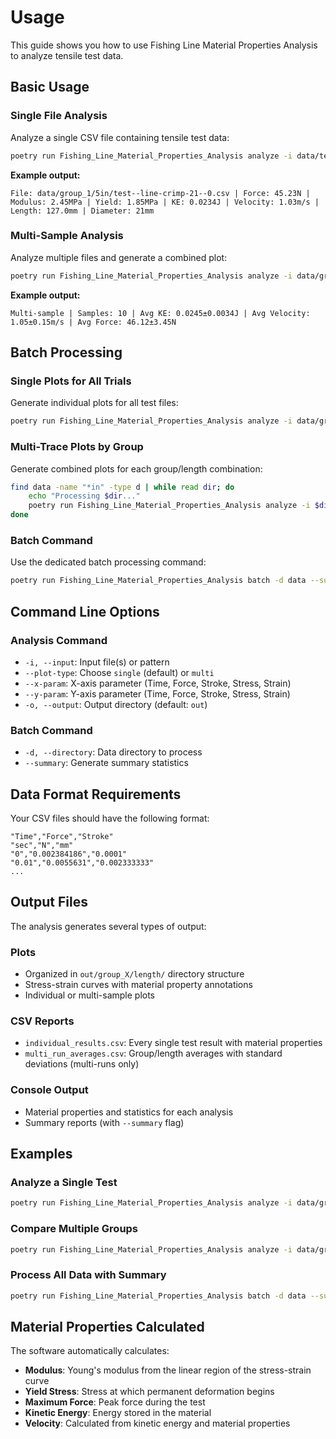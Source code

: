 # Usage

This guide shows you how to use Fishing Line Material Properties Analysis to analyze tensile test data.

## Basic Usage

### Single File Analysis

Analyze a single CSV file containing tensile test data:

```bash
poetry run Fishing_Line_Material_Properties_Analysis analyze -i data/test.csv
```

**Example output:**

```
File: data/group_1/5in/test--line-crimp-21--0.csv | Force: 45.23N | Modulus: 2.45MPa | Yield: 1.85MPa | KE: 0.0234J | Velocity: 1.03m/s | Length: 127.0mm | Diameter: 21mm
```

### Multi-Sample Analysis

Analyze multiple files and generate a combined plot:

```bash
poetry run Fishing_Line_Material_Properties_Analysis analyze -i data/group_1/5in/*.csv --plot-type multi
```

**Example output:**

```
Multi-sample | Samples: 10 | Avg KE: 0.0245±0.0034J | Avg Velocity: 1.05±0.15m/s | Avg Force: 46.12±3.45N
```

## Batch Processing

### Single Plots for All Trials

Generate individual plots for all test files:

```bash
poetry run Fishing_Line_Material_Properties_Analysis analyze -i data/group_*/*in/test--line-crimp-*
```

### Multi-Trace Plots by Group

Generate combined plots for each group/length combination:

```bash
find data -name "*in" -type d | while read dir; do
    echo "Processing $dir..."
    poetry run Fishing_Line_Material_Properties_Analysis analyze -i $dir/test--line-crimp-* --plot-type multi
done
```

### Batch Command

Use the dedicated batch processing command:

```bash
poetry run Fishing_Line_Material_Properties_Analysis batch -d data --summary
```

## Command Line Options

### Analysis Command

- `-i, --input`: Input file(s) or pattern
- `--plot-type`: Choose `single` (default) or `multi`
- `--x-param`: X-axis parameter (Time, Force, Stroke, Stress, Strain)
- `--y-param`: Y-axis parameter (Time, Force, Stroke, Stress, Strain)
- `-o, --output`: Output directory (default: `out`)

### Batch Command

- `-d, --directory`: Data directory to process
- `--summary`: Generate summary statistics

## Data Format Requirements

Your CSV files should have the following format:

```
"Time","Force","Stroke"
"sec","N","mm"
"0","0.002384186","0.0001"
"0.01","0.0055631","0.002333333"
...
```

## Output Files

The analysis generates several types of output:

### Plots

- Organized in `out/group_X/length/` directory structure
- Stress-strain curves with material property annotations
- Individual or multi-sample plots

### CSV Reports

- `individual_results.csv`: Every single test result with material properties
- `multi_run_averages.csv`: Group/length averages with standard deviations (multi-runs only)

### Console Output

- Material properties and statistics for each analysis
- Summary reports (with `--summary` flag)

## Examples

### Analyze a Single Test

```bash
poetry run Fishing_Line_Material_Properties_Analysis analyze -i data/group_1/5in/test--line-crimp-21--0.csv
```

### Compare Multiple Groups

```bash
poetry run Fishing_Line_Material_Properties_Analysis analyze -i data/group_*/5in/test--line-crimp-21--*.csv --plot-type multi
```

### Process All Data with Summary

```bash
poetry run Fishing_Line_Material_Properties_Analysis batch -d data --summary
```

## Material Properties Calculated

The software automatically calculates:

- **Modulus**: Young's modulus from the linear region of the stress-strain curve
- **Yield Stress**: Stress at which permanent deformation begins
- **Maximum Force**: Peak force during the test
- **Kinetic Energy**: Energy stored in the material
- **Velocity**: Calculated from kinetic energy and material properties
